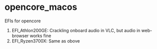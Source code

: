 # opencore_macos
EFIs for opencore

1) EFI_Athlon200GE: Crackling onboard audio in VLC, but audio in web-browser works fine
1) EFI_Ryzen3700X: Same as obove
